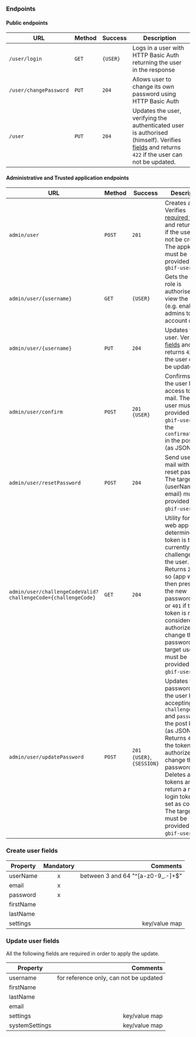### Endpoints

#### Public endpoints

| URL | Method | Success | Description |
| --- | --- | --- | --- |
| `/user/login` | `GET` | `{USER}` | Logs in a user with HTTP Basic Auth returning the user in the response |
| `/user/changePassword`| `PUT` | `204` | Allows user to change its own password using HTTP Basic Auth |
| `/user` | `PUT` | `204` | Updates the user, verifying the authenticated user is authorised (himself). Verifies [fields](#update-user-fields) and returns `422` if the user can not be updated. |

#### Administrative and Trusted application endpoints
| URL | Method | Success | Description |
| --- | --- | --- | --- |
| `admin/user` | `POST` | `201` | Creates a user. Verifies [required fields](#create-user-fields) and returns `422` if the user can not be created. The appkey must be provided as `x-gbif-user` |
| `admin/user/{username}` | `GET` | `{USER}` | Gets the user role is authorised to view the user (e.g. enable admins to edit account details) |
| `admin/user/{username}` | `PUT` | `204` | Updates the user. Verifies [fields](#update-user-fields) and returns `422` if the user can not be updated. |
| `admin/user/confirm` | `POST` | `201` `{USER}` | Confirms that the user have access to that mail. The target user must be provided as `x-gbif-user` and the `confirmationKey` in the post body (as JSON). |
| `admin/user/resetPassword` | `POST` | `204` | Send user a mail with link to reset password. The target user (userName or email) must be provided as `x-gbif-user`. |
| `admin/user/challengeCodeValid?challengeCode={challengeCode}` | `GET` | `204` | Utility for the web app to determine if the token is the currently valid challenge for the user. Returns `204` if so (app will then present the new password form) or `401` if the token is not considered authorized to change the password. The target user must be provided as `x-gbif-user`. |
| `admin/user/updatePassword` | `POST` | `201` `{USER}`, `{SESSION}` | Updates the password for the user by accepting the `challengeCode` and `password` in the post body (as JSON). Returns `401` if the token is not authorized to change the password. Deletes all user tokens and return a new login token to set as cookie. The target user must be provided as `x-gbif-user`. |

### Create user fields

| Property      | Mandatory | Comments  |
| ------------- |:---------:| ---------:|
| userName      | x         | between 3 and 64 "^[a-z0-9_.-]+$" |
| email         | x         |  |
| password      | x         |  |
| firstName     |           |  |
| lastName      |           |  |
| settings      |           | key/value map |

### Update user fields
All the following fields are required in order to apply the update.

| Property      | Comments  |
| ------------- |----------:|
| username      | for reference only, can not be updated |
| firstName     | |
| lastName      | |
| email         | |
| settings      | key/value map |
| systemSettings      | key/value map |
